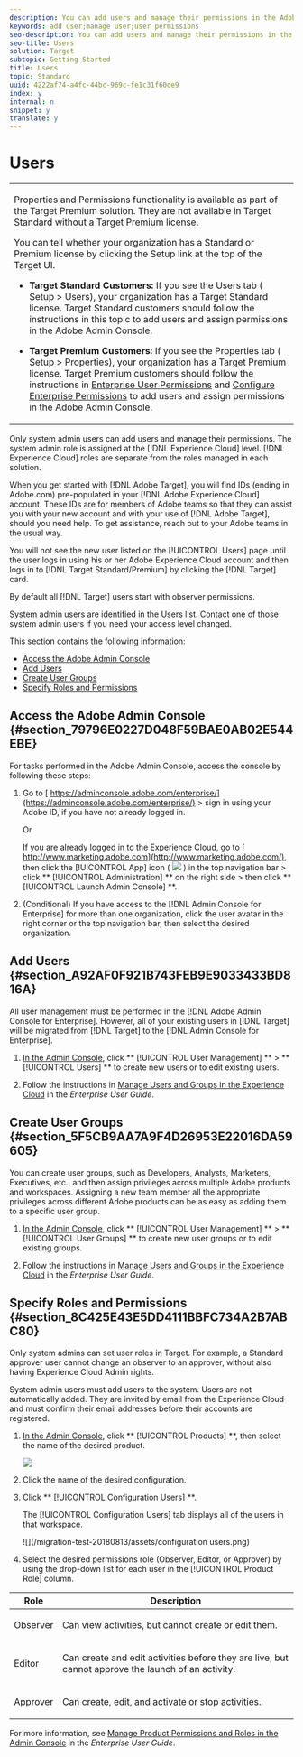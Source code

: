 ```yaml
---
description: You can add users and manage their permissions in the Adobe Admin Console.
keywords: add user;manage user;user permissions
seo-description: You can add users and manage their permissions in the Adobe Admin Console.
seo-title: Users
solution: Target
subtopic: Getting Started
title: Users
topic: Standard
uuid: 4222af74-a4fc-44bc-969c-fe1c31f60de9
index: y
internal: n
snippet: y
translate: y
---
```


# Users



<table id="table_FD223AA7282243338769C27AC146FD51"> 
 <tbody> 
  <tr> 
   <td colname="col1"> <p> Properties and Permissions functionality is available as part of the <span class="keyword"> Target Premium</span> solution. They are not available in <span class="keyword"> Target Standard</span> without a <span class="keyword"> Target Premium</span> license. </p> <p>You can tell whether your organization has a Standard or Premium license by clicking the <span class="wintitle"> Setup</span> link at the top of the Target UI. </p> <p> 
     <ul id="ul_829C5A2E317C40DDAB679A3AC9B67DC3"> 
      <li id="li_DB7A95A7929E457EACE6E8D531E36CA2"> <p><b>Target Standard Customers: </b>If you see the <span class="wintitle"> Users</span> tab (<span class="wintitle"> Setup</span> &gt; <span class="wintitle"> Users</span>), your organization has a Target Standard license. Target Standard customers should follow the instructions in this topic to add users and assign permissions in the Adobe Admin Console. </p> </li> 
      <li id="li_7DA386EFE11F4F5F82125B7E07D0145C"> <p><b>Target Premium Customers: </b>If you see the <span class="wintitle"> Properties</span> tab (<span class="wintitle"> Setup</span> &gt; <span class="wintitle"> Properties</span>), your organization has a Target Premium license. Target Premium customers should follow the instructions in <a href="../target/property_channel.xml#concept_E396B16FA2024ADBA27BC056138F9838" format="dita" scope="local"> Enterprise User Permissions</a> and <a href="../target/properties-overview.xml#concept_22F2855DBF0D4754B9460F5D68749C71" format="dita" scope="local"> Configure Enterprise Permissions</a> to add users and assign permissions in the Adobe Admin Console. </p> </li> 
     </ul> </p> </td> 
  </tr> 
 </tbody> 
</table>

Only system admin users can add users and manage their permissions. The system admin role is assigned at the [!DNL  Experience Cloud] level. [!DNL  Experience Cloud] roles are separate from the roles managed in each solution. 

When you get started with [!DNL  Adobe Target], you will find IDs (ending in Adobe.com) pre-populated in your [!DNL  Adobe Experience Cloud] account. These IDs are for members of Adobe teams so that they can assist you with your new account and with your use of [!DNL  Adobe Target], should you need help. To get assistance, reach out to your Adobe teams in the usual way. 

You will not see the new user listed on the [!UICONTROL  Users] page until the user logs in using his or her Adobe Experience Cloud account and then logs in to [!DNL  Target Standard/Premium] by clicking the [!DNL  Target] card. 

By default all [!DNL  Target] users start with observer permissions. 

System admin users are identified in the Users list. Contact one of those system admin users if you need your access level changed. 

This section contains the following information: 


* [ Access the Adobe Admin Console](c_user_management.md#section_79796E0227D048F59BAE0AB02E544EBE)
* [ Add Users](c_user_management.md#section_A92AF0F921B743FEB9E9033433BD816A)
* [ Create User Groups](c_user_management.md#section_5F5CB9AA7A9F4D26953E22016DA59605)
* [ Specify Roles and Permissions](c_user_management.md#section_8C425E43E5DD4111BBFC734A2B7ABC80)


## Access the Adobe Admin Console {#section_79796E0227D048F59BAE0AB02E544EBE}

For tasks performed in the Adobe Admin Console, access the console by following these steps: 


1. Go to [ https://adminconsole.adobe.com/enterprise/](https://adminconsole.adobe.com/enterprise/) &gt; sign in using your Adobe ID, if you have not already logged in. 

   Or 

   If you are already logged in to the Experience Cloud, go to [ http://www.marketing.adobe.com](http://www.marketing.adobe.com/), then click the [!UICONTROL  App] icon (  ![](/migration-test-20180813/assets/icon_mc_apps.png) ) in the top navigation bar > click ** [!UICONTROL  Administration] ** on the right side > then click ** [!UICONTROL  Launch Admin Console] **. 

1. (Conditional) If you have access to the [!DNL  Admin Console for Enterprise] for more than one organization, click the user avatar in the right corner or the top navigation bar, then select the desired organization. 



## Add Users {#section_A92AF0F921B743FEB9E9033433BD816A}

All user management must be performed in the [!DNL  Adobe Admin Console for Enterprise]. However, all of your existing users in [!DNL  Target] will be migrated from [!DNL  Target] to the [!DNL  Admin Console for Enterprise]. 


1. [ In the Admin Console](c_user_management.md#section_79796E0227D048F59BAE0AB02E544EBE), click ** [!UICONTROL  User Management] ** > ** [!UICONTROL  Users] ** to create new users or to edit existing users. 

1. Follow the instructions in [ Manage Users and Groups in the Experience Cloud](https://helpx.adobe.com/enterprise/help/users.html) in the *Enterprise User Guide*. 



## Create User Groups {#section_5F5CB9AA7A9F4D26953E22016DA59605}

You can create user groups, such as Developers, Analysts, Marketers, Executives, etc., and then assign privileges across multiple Adobe products and workspaces. Assigning a new team member all the appropriate privileges across different Adobe products can be as easy as adding them to a specific user group. 


1. [ In the Admin Console](c_user_management.md#section_79796E0227D048F59BAE0AB02E544EBE), click ** [!UICONTROL  User Management] ** > ** [!UICONTROL  User Groups] ** to create new user groups or to edit existing groups. 

1. Follow the instructions in [ Manage Users and Groups in the Experience Cloud](https://helpx.adobe.com/enterprise/help/users.html) in the *Enterprise User Guide*. 



## Specify Roles and Permissions {#section_8C425E43E5DD4111BBFC734A2B7ABC80}

Only system admins can set user roles in Target. For example, a Standard approver user cannot change an observer to an approver, without also having Experience Cloud Admin rights. 

System admin users must add users to the system. Users are not automatically added. They are invited by email from the Experience Cloud and must confirm their email addresses before their accounts are registered. 


1. [ In the Admin Console](c_user_management.md#section_79796E0227D048F59BAE0AB02E544EBE), click ** [!UICONTROL  Products] **, then select the name of the desired product. 

   ![](/migration-test-20180813/assets/workspace.png) 

1. Click the name of the desired configuration. 

1. Click ** [!UICONTROL  Configuration Users] **. 

   The [!UICONTROL  Configuration Users] tab displays all of the users in that workspace. 

   ![](/migration-test-20180813/assets/configuration users.png) 

1. Select the desired permissions role (Observer, Editor, or Approver) by using the drop-down list for each user in the [!UICONTROL  Product Role] column. 



<table id="table_92B2935FEB0A4DFEAC24C074EDEBD409"> 
 <thead> 
  <tr> 
   <th colname="col1" class="entry"> Role </th> 
   <th colname="col2" class="entry"> Description </th> 
  </tr>
 </thead>
 <tbody> 
  <tr> 
   <td colname="col1"> <p>Observer </p> </td> 
   <td colname="col2"> <p>Can view activities, but cannot create or edit them. </p> </td> 
  </tr> 
  <tr> 
   <td colname="col1"> <p>Editor </p> </td> 
   <td colname="col2"> <p>Can create and edit activities before they are live, but cannot approve the launch of an activity. </p> </td> 
  </tr> 
  <tr> 
   <td colname="col1"> <p>Approver </p> </td> 
   <td colname="col2"> <p> Can create, edit, and activate or stop activities. </p> </td> 
  </tr> 
 </tbody> 
</table>




For more information, see [ Manage Product Permissions and Roles in the Admin Console](https://helpx.adobe.com/enterprise/help/manage-permissions-and-roles.html) in the *Enterprise User Guide*. 
